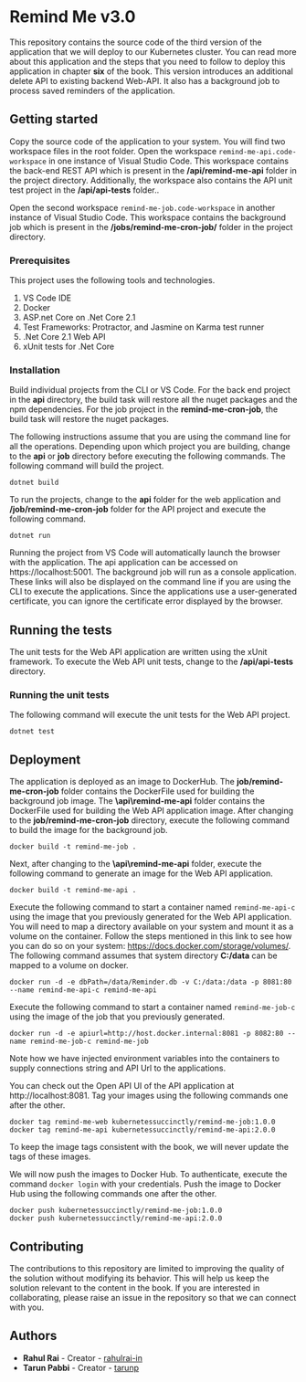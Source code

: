 # Remind Me v3.0

This repository contains the source code of the third version of the application that we will deploy to our Kubernetes cluster. You can read more about this application and the steps that you need to follow to deploy this application in chapter **six** of the book. This version introduces an additional delete API to existing backend Web-API. It also has a background job to process saved reminders of the application.

## Getting started

Copy the source code of the application to your system. You will find two workspace files in the root folder. Open the workspace `remind-me-api.code-workspace` in one instance of Visual Studio Code. This workspace contains the back-end REST API which is present in the **/api/remind-me-api** folder in the project directory. Additionally, the workspace also contains the API unit test project in the **/api/api-tests** folder..

Open the second workspace `remind-me-job.code-workspace` in another instance of Visual Studio Code. This workspace contains the background job which is present in the **/jobs/remind-me-cron-job/** folder in the project directory.

### Prerequisites

This project uses the following tools and technologies.

1. VS Code IDE
2. Docker
3. ASP.net Core on .Net Core 2.1
5. Test Frameworks: Protractor, and Jasmine on Karma test runner
6. .Net Core 2.1 Web API
7. xUnit tests for .Net Core

### Installation

Build individual projects from the CLI or VS Code. For the back end project in the **api** directory, the build task will restore all the nuget packages and the npm dependencies. For the job project in the **remind-me-cron-job**, the build task will restore the nuget packages.

The following instructions assume that you are using the command line for all the operations. Depending upon which project you are building, change to the **api** or **job** directory before executing the following commands. The following command will build the project.

```
dotnet build
```

To run the projects, change to the **api** folder for the web application and **/job/remind-me-cron-job** folder for the API project and execute the following command.

```
dotnet run
```

Running the project from VS Code will automatically launch the browser with the application. The api application can be accessed on https://localhost:5001. The background job will run as a console application. These links will also be displayed on the command line if you are using the CLI to execute the applications. Since the applications use a user-generated certificate, you can ignore the certificate error displayed by the browser.

## Running the tests

The unit tests for the Web API application are written using the xUnit framework. To execute the Web API unit tests, change to the **/api/api-tests** directory.

### Running the unit tests

The following command will execute the unit tests for the Web API project.

```
dotnet test
```

## Deployment

The application is deployed as an image to DockerHub. The **job/remind-me-cron-job** folder contains the DockerFile used for building the background job image. The **\api\remind-me-api** folder contains the DockerFile used for building the Web API application image. After changing to the **job/remind-me-cron-job** directory, execute the following command to build the image for the background job.

```
docker build -t remind-me-job .
```

Next, after changing to the **\api\remind-me-api** folder, execute the following command to generate an image for the Web API application.

```
docker build -t remind-me-api .
```

Execute the following command to start a container named `remind-me-api-c` using the image that you previously generated for the Web API application. You will need to map a directory available on your system and mount it as a volume on the container. Follow the steps mentioned in this link to see how you can do so on your system: https://docs.docker.com/storage/volumes/. The following command assumes that system directory **C:/data** can be mapped to a volume on docker.

```
docker run -d -e dbPath=/data/Reminder.db -v C:/data:/data -p 8081:80 --name remind-me-api-c remind-me-api
```

Execute the following command to start a container named `remind-me-job-c` using the image of the job that you previously generated.

```
docker run -d -e apiurl=http://host.docker.internal:8081 -p 8082:80 --name remind-me-job-c remind-me-job
```

Note how we have injected environment variables into the containers to supply connections string and API Url to the applications.

You can check out the Open API UI of the API application at http://localhost:8081. Tag your images using the following commands one after the other.

```
docker tag remind-me-web kubernetessuccinctly/remind-me-job:1.0.0
docker tag remind-me-api kubernetessuccinctly/remind-me-api:2.0.0
```

To keep the image tags consistent with the book, we will never update the tags of these images.

We will now push the images to Docker Hub. To authenticate, execute the command `docker login` with your credentials. Push the image to Docker Hub using the following commands one after the other.

```
docker push kubernetessuccinctly/remind-me-job:1.0.0
docker push kubernetessuccinctly/remind-me-api:2.0.0
```

## Contributing

The contributions to this repository are limited to improving the quality of the solution without modifying its behavior. This will help us keep the solution relevant to the content in the book. If you are interested in collaborating, please raise an issue in the repository so that we can connect with you.

## Authors

- **Rahul Rai** - Creator - [rahulrai-in](https://github.com/rahulrai-in)
- **Tarun Pabbi** - Creator - [tarunp](https://github.com/tarunp)
